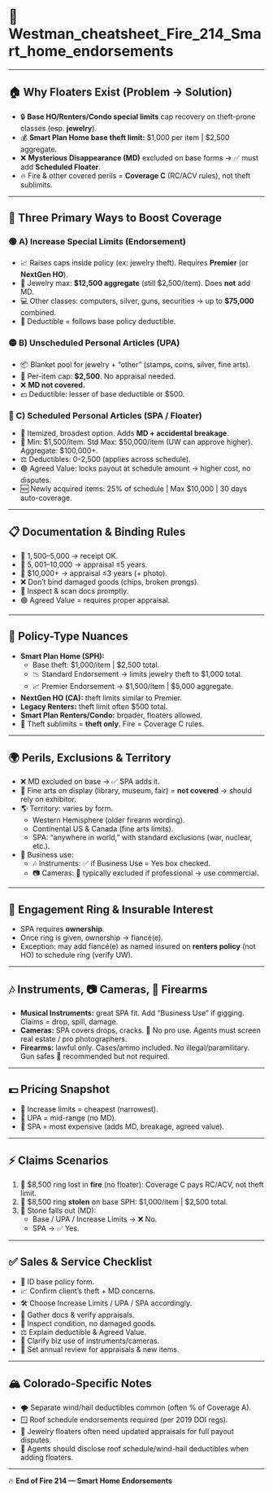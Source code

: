 # 📘 Westman_cheatsheet_Fire_214_Smart_home_endorsements  

---

## 🏠 Why Floaters Exist (Problem → Solution)  
- 🔒 **Base HO/Renters/Condo special limits** cap recovery on theft-prone classes (esp. **jewelry**).  
- 💰 **Smart Plan Home base theft limit:** $1,000 per item | $2,500 aggregate.  
- ❌ **Mysterious Disappearance (MD)** excluded on base forms → ✅ must add **Scheduled Floater**.  
- 🔥 Fire & other covered perils = **Coverage C** (RC/ACV rules), not theft sublimits.  

---

## 🔼 Three Primary Ways to Boost Coverage  

### 🟢 A) Increase Special Limits (Endorsement)  
- 📈 Raises caps inside policy (ex: jewelry theft). Requires **Premier** (or **NextGen HO**).  
- 💍 Jewelry max: **$12,500 aggregate** (still $2,500/item). Does **not** add MD.  
- 💻 Other classes: computers, silver, guns, securities → up to **$75,000** combined.  
- 🧾 Deductible = follows base policy deductible.  

### 🟡 B) Unscheduled Personal Articles (UPA)  
- 📦 Blanket pool for jewelry + “other” (stamps, coins, silver, fine arts).  
- 🔎 Per-item cap: **$2,500**. No appraisal needed.  
- ❌ **MD not covered.**  
- 💵 Deductible: lesser of base deductible or $500.  

### 🔵 C) Scheduled Personal Articles (SPA / Floater)  
- 📝 Itemized, broadest option. Adds **MD + accidental breakage**.  
- 💎 Min: $1,500/item. Std Max: $50,000/item (UW can approve higher). Aggregate: $100,000+.  
- ⚖️ Deductibles: $0–$2,500 (applies across schedule).  
- 🟢 Agreed Value: locks payout at schedule amount → higher cost, no disputes.  
- 🆕 Newly acquired items: 25% of schedule | Max $10,000 | 30 days auto-coverage.  

---

## 📋 Documentation & Binding Rules  
- 📜 $1,500–$5,000 → receipt OK.  
- 📜 $5,001–$10,000 → appraisal ≤5 years.  
- 📜 $10,000+ → appraisal ≤3 years (+ photo).  
- ❌ Don’t bind damaged goods (chips, broken prongs).  
- 👀 Inspect & scan docs promptly.  
- 🟢 Agreed Value = requires proper appraisal.  

---

## 🏡 Policy-Type Nuances  
- **Smart Plan Home (SPH):**  
  - Base theft: $1,000/item | $2,500 total.  
  - 📉 Standard Endorsement → limits jewelry theft to $1,000 total.  
  - 📈 Premier Endorsement → $1,500/item | $5,000 aggregate.  
- **NextGen HO (CA):** theft limits similar to Premier.  
- **Legacy Renters:** theft limit often $500 total.  
- **Smart Plan Renters/Condo:** broader, floaters allowed.  
- 🔑 Theft sublimits = **theft only**. Fire = Coverage C rules.  

---

## 🌍 Perils, Exclusions & Territory  
- ❌ MD excluded on base → ✅ SPA adds it.  
- 🎨 Fine arts on display (library, museum, fair) = **not covered** → should rely on exhibitor.  
- 🌎 Territory: varies by form.  
  - Western Hemisphere (older firearm wording).  
  - Continental US & Canada (fine arts limits).  
  - SPA: “anywhere in world,” with standard exclusions (war, nuclear, etc.).  
- 💼 Business use:  
  - 🎶 Instruments: ✅ if Business Use = Yes box checked.  
  - 📷 Cameras: 🚫 typically excluded if professional → use commercial.  

---

## 💍 Engagement Ring & Insurable Interest  
- SPA requires **ownership**.  
- Once ring is given, ownership → fiancé(e).  
- Exception: may add fiancé(e) as named insured on **renters policy** (not HO) to schedule ring (verify UW).  

---

## 🎶 Instruments, 📷 Cameras, 🔫 Firearms  
- **Musical Instruments:** great SPA fit. Add “Business Use” if gigging. Claims = drop, spill, damage.  
- **Cameras:** SPA covers drops, cracks. 🚫 No pro use. Agents must screen real estate / pro photographers.  
- **Firearms:** lawful only. Cases/ammo included. No illegal/paramilitary. Gun safes 🔐 recommended but not required.  

---

## 💵 Pricing Snapshot  
- 🔹 Increase limits = cheapest (narrowest).  
- 🔸 UPA = mid-range (no MD).  
- 🔺 SPA = most expensive (adds MD, breakage, agreed value).  

---

## ⚡ Claims Scenarios  
1. 💍 $8,500 ring lost in **fire** (no floater): Coverage C pays RC/ACV, not theft limit.  
2. 💍 $8,500 ring **stolen** on base SPH: $1,000/item | $2,500 total.  
3. 💎 Stone falls out (MD):  
   - Base / UPA / Increase Limits → ❌ No.  
   - SPA → ✅ Yes.  

---

## ✅ Sales & Service Checklist  
- 🔎 ID base policy form.  
- 📈 Confirm client’s theft + MD concerns.  
- 🛠️ Choose Increase Limits / UPA / SPA accordingly.  
- 📜 Gather docs & verify appraisals.  
- 👀 Inspect condition, no damaged goods.  
- ⚖️ Explain deductible & Agreed Value.  
- 💼 Clarify biz use of instruments/cameras.  
- 🔔 Set annual review for appraisals & new items.  

---

## 🏔️ Colorado-Specific Notes  
- 🌪️ Separate wind/hail deductibles common (often % of Coverage A).  
- 🪟 Roof schedule endorsements required (per 2019 DOI regs).  
- 💍 Jewelry floaters often need updated appraisals for full payout disputes.  
- 📌 Agents should disclose roof schedule/wind-hail deductibles when adding floaters.  

---

🔥 **End of Fire 214 — Smart Home Endorsements**  
